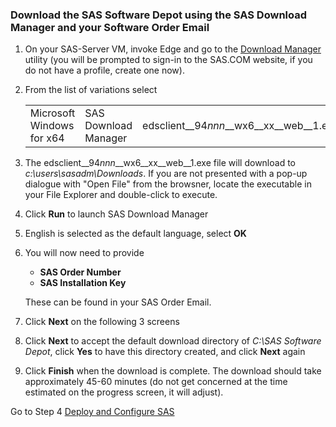 ### Download the SAS Software Depot using the SAS Download Manager and your Software Order Email
1. On your SAS-Server VM, invoke Edge and go to the [Download Manager](https://support.sas.com/downloads/package.htm?pid=2627#) utility (you will be prompted to sign-in to the SAS.COM website, if you do not have a profile, create one now).
2. From the list of variations select <table><tr><td> Microsoft Windows for x64 </td><td>SAS Download Manager</td><td>edsclient__94*nnn*__wx6__xx__web__1.exe</td></tr></table>
3. The edsclient__94*nnn*__wx6__xx__web__1.exe file will download to *c:\users\sasadm\Downloads*.  If you are not presented with a pop-up dialogue with "Open File" from the browsner, locate the executable in your File Explorer and double-click to execute.
4. Click **Run** to launch SAS Download Manager
5. English is selected as the default language, select **OK**
6. You will now need to provide
	* **SAS Order Number**
	* **SAS Installation Key**

   These can be found in your SAS Order Email.
7. Click **Next** on the following 3 screens
8. Click **Next** to accept the default download directory of *C:\SAS Software Depot*, click **Yes** to have this directory created, and click **Next** again
9. Click **Finish** when the download is complete.  The download should take approximately 45-60 minutes (do not get concerned at the time estimated on the progress screen, it will adjust).

Go to Step 4 [Deploy and Configure SAS](Deploy_and_Configure.md)
